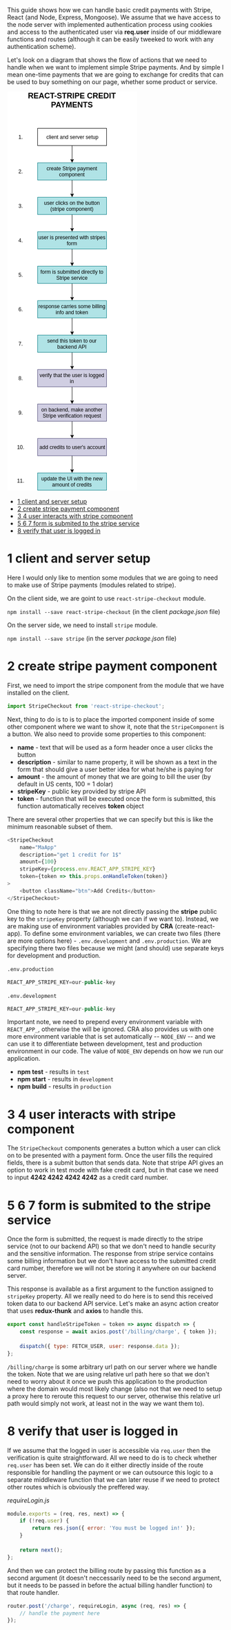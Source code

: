 This guide shows how we can handle basic credit payments with Stripe, React (and Node, Express, Mongoose). We assume that we have access to the node server with implemented authentication process using cookies and access to the authenticated user via __req.user__ inside of our middleware functions and routes (although it can be easily tweeked to work with any authentication scheme).

Let's look on a diagram that shows the flow of actions that we need to handle when we want to implement simple Stripe payments. And by simple I mean one-time payments that we are going to exchange for credits that can be used to buy something on our page, whether some product or service.

![react stripe flow diagram](https://github.com/Matus-Dubrava/react/blob/master/fundamentals/react/react-stripe-credit-payments/react-stripe-flow.png)

* [1 client and server setup](#1-client-and-server-setup)
* [2 create stripe payment component](#2-create-stripe-payment-component)
* [3 4 user interacts with stripe component](#3-4-user-interacts-with-stripe-component)
* [5 6 7 form is submited to the stripe service](#5-6-7-form-is-submited-to-the-stripe-service)
* [8 verify that user is logged in](#8-verify-that-user-is-logged-in)

# 1 client and server setup

Here I would only like to mention some modules that we are going to need to make use of Stripe payments (modules related to stripe).

On the client side, we are goint to use `react-stripe-checkout` module.

`npm install --save react-stripe-checkout` (in the client _package.json_ file)

On the server side, we need to install `stripe` module.

`npm install --save stripe` (in the server _package.json_ file)

# 2 create stripe payment component

First, we need to import the stripe component from the module that we have installed on the client.

```javascript
import StripeCheckout from 'react-stripe-checkout';
```

Next, thing to do is to is to place the imported component inside of some other component where we want to show it, note that the `StripeComponent` is a button. We also need to provide some properties to this component:

* __name__ - text that will be used as a form header once a user clicks the button
* __description__ - similar to name property, it will be shown as a text in the form that should give a user better idea for what he/she is paying for
* __amount__ - the amount of money that we are going to bill the user (by default in US cents, 100 = 1 dolar)
* __stripeKey__ - public key provided by stripe API
* __token__ - function that will be executed once the form is submitted, this function automatically receives __token__ object

There are several other properties that we can specify but this is like the minimum reasonable subset of them.

```javascript
<StripeCheckout
    name="MaApp"
    description="get 1 credit for 1$"
    amount={100}
    stripeKey={process.env.REACT_APP_STRIPE_KEY}
    token={token => this.props.onHandleToken(token)}
>
    <button className="btn">Add Credits</button>
</StripeCheckout>
```

One thing to note here is that we are not directly passing the __stripe__ public key to the `stripeKey` property (although we can if we want to). Instead, we are making use of environment variables provided by __CRA__ (create-react-app). To define some environment variables, we can create two files (there are more options here) - `.env.development` and `.env.production`. We are specifying there two files because we might (and should) use separate keys for development and production.

`.env.production`

```javascript
REACT_APP_STRIPE_KEY=our-public-key
```

`.env.development`

```javascript
REACT_APP_STRIPE_KEY=our-public-key
```

Important note, we need to prepend every environment variable with `REACT_APP_`, otherwise the will be ignored. CRA also provides us with one more environment variable that is set automatically -- `NODE_ENV` -- and we can use it to differentiate between development, test and production environment in our code. The value of `NODE_ENV` depends on how we run our application.

* __npm test__ - results in `test`
* __npm start__ - results in `development`
* __npm build__ - results in `production`

# 3 4 user interacts with stripe component

The `StripeCheckout` components generates a button which a user can click on to be presented with a payment form. Once the user fills the required fields, there is a submit button that sends data. Note that stripe API gives an option to work in test mode with fake credit card, but in that case we need to input __4242 4242 4242 4242__ as a credit card number.

# 5 6 7 form is submited to the stripe service

Once the form is submitted, the request is made directly to the stripe service (not to our backend API) so that we don't need to handle security and the sensitive information. The response from stripe service contains some billing information but we don't have access to the submitted credit card number, therefore we will not be storing it anywhere on our backend server.

This response is available as a first argument to the function assigned to `stripeKey` property. All we really need to do here is to send this received token data to our backend API service. Let's make an async action creator that uses __redux-thunk__ and __axios__ to handle this.

```javascript
export const handleStripeToken = token => async dispatch => {
    const response = await axios.post('/billing/charge', { token });

    dispatch({ type: FETCH_USER, user: response.data });
};
```

`/billing/charge` is some arbitrary url path on our server where we handle the token. Note that we are using relative url path here so that we don't need to worry about it once we push this application to the production where the domain would most likely change (also not that we need to setup a proxy here to reroute this request to our server, otherwise this relative url path would simply not work, at least not in the way we want them to).

# 8 verify that user is logged in

If we assume that the logged in user is accessible via `req.user` then the verification is quite straightforward. All we need to do is to check whether `req.user` has been set. We can do it either directly inside of the route responsible for handling the payment or we can outsource this logic to a separate middleware function that we can later reuse if we need to protect other routes which is obviously the preffered way.

_requireLogin.js_

```javascript
module.exports = (req, res, next) => {
    if (!req.user) {
        return res.json({ error: 'You must be logged in!' });
    }

    return next();
};
```

And then we can protect the billing route by passing this function as a second argument (it doesn't neccessarily need to be the second argument, but it needs to be passed in before the actual billing handler function) to that route handler.

```javascript
router.post('/charge', requireLogin, async (req, res) => {
    // handle the payment here
});
```



